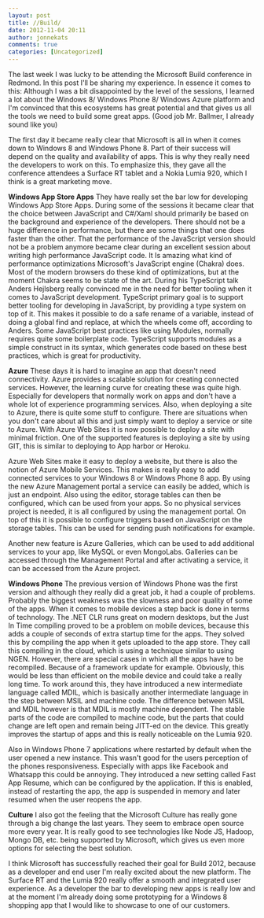 ```yaml
---
layout: post
title: //Build/
date: 2012-11-04 20:11
author: jonnekats
comments: true
categories: [Uncategorized]
---
```

The last week I was lucky to be attending the Microsoft Build conference in Redmond. In this post I'll be sharing my experience. In essence it comes to this: Although I was a bit disappointed by the level of the sessions, I learned a lot about the Windows 8/ Windows Phone 8/ Windows Azure platform and I'm convinced that this ecosystems has great potential and that gives us all the tools we need to build some great apps. (Good job Mr. Ballmer, I already sound like you)

The first day it became really clear that Microsoft is all in when it comes down to Windows 8 and Windows Phone 8. Part of their success will depend on the quality and availability of apps. This is why they really need the developers to work on this. To emphasize this, they gave all the conference attendees a Surface RT tablet and a Nokia Lumia 920, which I think is a great marketing move.

<strong>Windows App Store Apps</strong>
They have really set the bar low for developing Windows App Store Apps. During some of the sessions it became clear that the choice between JavaScript and C#/Xaml should primarily be based on the background and experience of the developers. There should not be a huge difference in performance, but there are some things that one does faster than the other. That the performance of the JavaScript version should not be a problem anymore became clear during an excellent session about writing high performance JavaScript code. It Is amazing what kind of performance optimizations Microsoft's JavaScript engine (Chakra) does. Most of the modern browsers do these kind of optimizations, but at the moment Chakra seems to be state of the art. During his TypeScript talk Anders Hejlsberg really convinced me in the need for better tooling when it comes to JavaScript development. TypeScript primary goal is to support better tooling for developing in JavaScript, by providing a type system on top of it. This makes it possible to do a safe rename of a variable, instead of doing a global find and replace, at which the wheels come off, according to Anders. Some JavaScript best practices like using Modules, normally requires quite some boilerplate code. TypeScript supports modules as a simple construct in its syntax, which generates code based on these best practices, which is great for productivity.

<strong>Azure</strong>
These days it is hard to imagine an app that doesn't need connectivity. Azure provides a scalable solution for creating connected services. However, the learning curve for creating these was quite high. Especially for developers that normally work on apps and don't have a whole lot of experience programming services. Also, when deploying a site to Azure, there is quite some stuff to configure. There are situations when you don't care about all this and just simply want to deploy a service or site to Azure. With Azure Web Sites it is now possible to deploy a site with minimal friction. One of the supported features is deploying a site by using GIT, this is similar to deploying to App harbor or Heroku.

Azure Web Sites make it easy to deploy a website, but there is also the notion of Azure Mobile Services. This makes is really easy to add connected services to your Windows 8 or Windows Phone 8 app. By using the new Azure Management portal a service can easily be added, which is just an endpoint. Also using the editor, storage tables can then be configured, which can be used from your apps. So no physical services project is needed, it is all configured by using the management portal. On top of this it is possible to configure triggers based on JavaScript on the storage tables. This can be used for sending push notifications for example.

Another new feature is Azure Galleries, which can be used to add additional services to your app, like MySQL or even MongoLabs. Galleries can be accessed through the Management Portal and after activating a service, it can be accessed from the Azure project.

<strong>Windows Phone</strong>
The previous version of Windows Phone was the first version and although they really did a great job, it had a couple of problems. Probably the biggest weakness was the slowness and poor quality of some of the apps. When it comes to mobile devices a step back is done in terms of technology. The .NET CLR runs great on modern desktops, but the Just In Time compiling proved to be a problem on mobile devices, because this adds a couple of seconds of extra startup time for the apps. They solved this by compiling the app when it gets uploaded to the app store. They call this compiling in the cloud, which is using a technique similar to using NGEN. However, there are special cases in which all the apps have to be recompiled. Because of a framework update for example. Obviously, this would be less than efficient on the mobile device and could take a really long time. To work around this, they have introduced a new intermediate language called MDIL, which is basically another intermediate language in the step between MSIL and machine code. The difference between MSIL and MDIL however is that MDIL is mostly machine dependent. The stable parts of the code are compiled to machine code, but the parts that could change are left open and remain being JITT-ed on the device. This greatly improves the startup of apps and this is really noticeable on the Lumia 920.

Also in Windows Phone 7 applications where restarted by default when the user opened a new instance. This wasn't good for the users perception of the phones responsiveness. Especially with apps like Facebook and Whatsapp this could be annoying. They introduced a new setting called Fast App Resume, which can be configured by the application. If this is enabled, instead of restarting the app, the app is suspended in memory and later resumed when the user reopens the app.

<strong>Culture</strong>
I also got the feeling that the Microsoft Culture has really gone through a big change the last years. They seem to embrace open source more every year. It is really good to see technologies like Node JS, Hadoop, Mongo DB, etc. being supported by Microsoft, which gives us even more options for selecting the best solution.

I think Microsoft has successfully reached their goal for Build 2012, because as a developer and end user I'm really excited about the new platform. The Surface RT and the Lumia 920 really offer a smooth and integrated user experience. As a developer the bar to developing new apps is really low and at the moment I'm already doing some prototyping for a Windows 8 shopping app that I would like to showcase to one of our customers.
